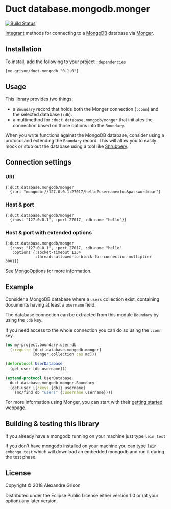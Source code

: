 # Duct database.mongodb.monger

[![Build Status](https://travis-ci.org/agrison/duct-mongodb.svg?branch=master)](https://travis-ci.org/travis-ci.org/agrison/duct-mongodb)

[Integrant][] methods for connecting to a [MongoDB][] database via
[Monger][].

[integrant]: https://github.com/weavejester/integrant
[mongodb]: https://www.mongodb.com
[monger]: http://clojuremongodb.info

## Installation

To install, add the following to your project `:dependencies`

    [me.grison/duct-mongodb "0.1.0"]

## Usage

This library provides two things: 
* a `Boundary` record that holds
both the Monger connection (`:conn`) and the selected database (`:db`).
* a multimethod for `:duct.database.mongodb/monger` 
that initiates the connection based
on those options into the
`Boundary`.


When you write functions against the MongoDB database, consider using a
protocol and extending the `Boundary` record. This will allow you to
easily mock or stub out the database using a tool like [Shrubbery][].

[shrubbery]: https://github.com/bguthrie/shrubbery


## Connection settings

### URI

```edn
{:duct.database.mongodb/monger 
  {:uri "mongodb://127.0.0.1:27017/hello?username=foo&password=bar"}
```

### Host & port

```edn
{:duct.database.mongodb/monger 
  {:host "127.0.0.1", :port 27017, :db-name "hello"}}
```

### Host & port with extended options

```edn
{:duct.database.mongodb/monger 
  {:host "127.0.0.1", :port 27017, :db-name "hello"
   :options {:socket-timeout 1234
             :threads-allowed-to-block-for-connection-multiplier 300}}}
```

See [MongoOptions](http://api.mongodb.com/java/current/com/mongodb/MongoOptions.html) 
for more information.

## Example

Consider a MongoDB database where a `users` collection exist, 
containing documents having at least a `username` field.

The database connection can be extracted from this module
`Boundary` by using the `:db` key.

If you need access to the whole connection you can do so using
the `:conn` key.

```clojure
(ns my-project.boundary.user-db
  (:require [duct.database.mongodb.monger]
            [monger.collection :as mc]))
            
(defprotocol UserDatabase
  (get-user [db username]))
  
(extend-protocol UserDatabase
  duct.database.mongodb.monger.Boundary
  (get-user [{:keys [db]} username]
    (mc/find db "users" {:username username})))
```

For more information using Monger, you can start with their
[getting started](http://clojuremongodb.info/articles/getting_started.html)
webpage.

## Building & testing this library

If you already have a mongodb running on your machine just type
`lein test`

If you don't have mongodb installed on your machine you can type
`lein embongo test` which will download an embedded mongodb and run
it during the test phase.

## License

Copyright © 2018 Alexandre Grison

Distributed under the Eclipse Public License either version 1.0 or (at
your option) any later version.
